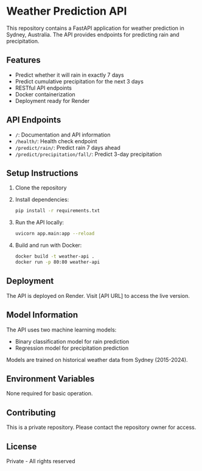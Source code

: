 # Weather Prediction API

This repository contains a FastAPI application for weather prediction in Sydney, Australia. The API provides endpoints for predicting rain and precipitation.

## Features

- Predict whether it will rain in exactly 7 days
- Predict cumulative precipitation for the next 3 days
- RESTful API endpoints
- Docker containerization
- Deployment ready for Render

## API Endpoints

- `/`: Documentation and API information
- `/health/`: Health check endpoint
- `/predict/rain/`: Predict rain 7 days ahead
- `/predict/precipitation/fall/`: Predict 3-day precipitation

## Setup Instructions

1. Clone the repository
2. Install dependencies:
   ```bash
   pip install -r requirements.txt
   ```

3. Run the API locally:
   ```bash
   uvicorn app.main:app --reload
   ```

4. Build and run with Docker:
   ```bash
   docker build -t weather-api .
   docker run -p 80:80 weather-api
   ```

## Deployment

The API is deployed on Render. Visit [API URL] to access the live version.

## Model Information

The API uses two machine learning models:
- Binary classification model for rain prediction
- Regression model for precipitation prediction

Models are trained on historical weather data from Sydney (2015-2024).

## Environment Variables

None required for basic operation.

## Contributing

This is a private repository. Please contact the repository owner for access.

## License

Private - All rights reserved
